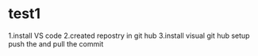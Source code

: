 # test1
1.install VS code
2.created repostry in git hub
3.install visual 
git hub setup 
push the and pull the commit 